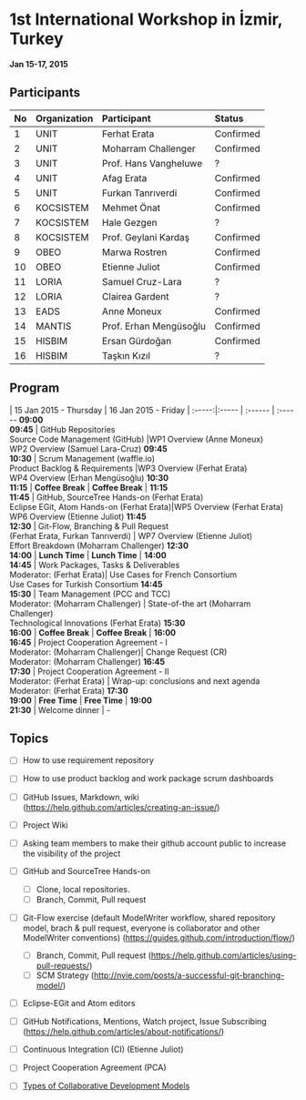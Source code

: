 1st International Workshop in İzmir, Turkey
===
**Jan 15-17, 2015**

Participants
---

No | Organization  | Participant |Status
:-- | :------ | :--- | :---
1 | UNIT | Ferhat Erata | Confirmed
2 | UNIT | Moharram Challenger | Confirmed
3 | UNIT | Prof. Hans Vangheluwe | ?
4 | UNIT | Afag Erata | Confirmed
5 | UNIT | Furkan Tanrıverdi | Confirmed
6 | KOCSISTEM | Mehmet Önat | Confirmed
7 | KOCSISTEM | Hale Gezgen | ?
8 | KOCSISTEM | Prof. Geylani Kardaş | Confirmed
9 | OBEO | Marwa Rostren | Confirmed
10 | OBEO | Etienne Juliot | Confirmed
11 | LORIA | Samuel Cruz-Lara | ?
12 | LORIA | Clairea Gardent | ?
13 | EADS |Anne Moneux  | Confirmed
14 | MANTIS | Prof. Erhan Mengüsoğlu  | Confirmed
15 | HISBIM | Ersan Gürdoğan | Confirmed
16 | HISBIM | Taşkın Kızıl | ?

Program
-----

 | 15 Jan 2015 - Thursday | 16 Jan 2015 - Friday |
:-----:|:----- | :------ | :------
**09:00<br>09:45** | GitHub Repositories<br>Source Code Management (GitHub) |WP1 Overview (Anne Moneux)<br>WP2 Overview (Samuel Lara-Cruz)
**09:45<br>10:30** | Scrum Management (waffle.io)<br>Product Backlog & Requirements |WP3 Overview (Ferhat Erata)<br>WP4 Overview (Erhan Mengüsoğlu)
**10:30<br>11:15** | **Coffee Break** |  **Coffee Break** |
**11:15<br>11:45** | GitHub, SourceTree Hands-on (Ferhat Erata)<br> Eclipse EGit, Atom Hands-on (Ferhat Erata)|WP5 Overview (Ferhat Erata)<br> WP6 Overview (Etienne Juliot)
**11:45<br>12:30** | Git-Flow, Branching & Pull Request <br> (Ferhat Erata, Furkan Tanrıverdi) | WP7 Overview (Etienne Juliot)<br> Effort Breakdown (Moharram Challenger)
**12:30<br>14:00** | **Lunch Time** | **Lunch Time** |
**14:00<br>14:45** | Work Packages, Tasks & Deliverables<br>Moderator: (Ferhat Erata)| Use Cases for French Consortium<br>Use Cases for Turkish Consortium
**14:45<br>15:30** | Team Management (PCC and TCC)<br>Moderator: (Moharram Challenger) | State-of-the art (Moharram Challenger)<br>Technological Innovations (Ferhat Erata)
**15:30<br>16:00** | **Coffee Break** | **Coffee Break** |
**16:00<br>16:45** | Project Cooperation Agreement - I<br> Moderator: (Moharram Challenger)| Change Request (CR)<br>Moderator: (Moharram Challenger)
**16:45<br>17:30** | Project Cooperation Agreement - II<br> Moderator: (Ferhat Erata) | Wrap-up: conclusions and next agenda <br> Moderator: (Ferhat Erata) 
**17:30<br>19:00** | **Free Time** | **Free Time** |
**19:00<br>21:30** | Welcome dinner | -

Topics
---
* [ ] How to use requirement repository
* [ ] How to use product backlog and work package scrum dashboards
* [ ] GitHub Issues, Markdown, wiki (https://help.github.com/articles/creating-an-issue/)
* [ ] Project Wiki
* [ ] Asking team members to make their github account public to increase the visibility of the project
* [ ] GitHub and SourceTree Hands-on
  * [ ] Clone, local repositories.
  * [ ] Branch, Commit, Pull request
* [ ] Git-Flow exercise (default ModelWriter workflow, shared repository model, brach & pull request, everyone is collaborator and other ModelWriter conventions) (https://guides.github.com/introduction/flow/)
  * [ ] Branch, Commit, Pull request (https://help.github.com/articles/using-pull-requests/)
  * [ ] SCM Strategy (http://nvie.com/posts/a-successful-git-branching-model/)
* [ ] Eclipse-EGit and Atom editors
* [ ] GitHub Notifications, Mentions, Watch project, Issue Subscribing (https://help.github.com/articles/about-notifications/)
* [ ] Continuous Integration (CI) (Etienne Juliot)
* [ ] Project Cooperation Agreement (PCA)
* [ ] [Types of Collaborative Development Models](https://help.github.com/articles/using-pull-requests/#types-of-collaborative-development-models)

